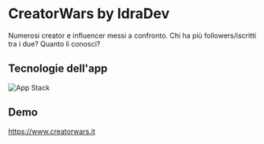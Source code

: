 # CreatorWars by IdraDev
Numerosi creator e influencer messi a confronto. Chi ha più followers/iscritti tra i due? Quanto li conosci?

## Tecnologie dell'app
![App Stack](https://skillicons.dev/icons?i=react,nextjs,html,javascript,css,tailwindcss)

## Demo
https://www.creatorwars.it
